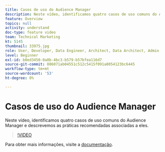 ```yaml
---
title: Casos de uso do Audience Manager
description: Neste vídeo, identificamos quatro casos de uso comuns do Audience Manager e descrevemos as práticas recomendadas associadas a eles.
feature: Overview
topics: null
activity: understand
doc-type: feature video
team: Technical Marketing
kt: 5145
thumbnail: 33975.jpg
role: User, Developer, Data Engineer, Architect, Data Architect, Admin, Leader
level: Beginner
exl-id: b0ed3450-0a0b-4bc3-b579-b57bfea116d7
source-git-commit: 086071ab04551c512c5415f091a8054123bc6445
workflow-type: tm+mt
source-wordcount: '53'
ht-degree: 0%

---
```


# Casos de uso do Audience Manager

Neste vídeo, identificamos quatro casos de uso comuns do Audience Manager e descrevemos as práticas recomendadas associadas a eles.

>[!VIDEO](https://video.tv.adobe.com/v/33975/?quality=12)

Para obter mais informações, visite a [documentação](https://experienceleague.adobe.com/docs/audience-manager/user-guide/aam-home.html?lang=pt-BR).
